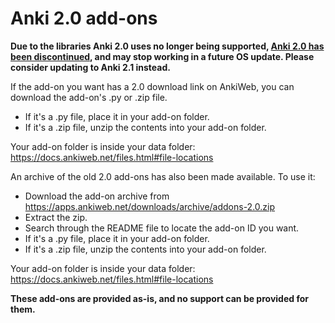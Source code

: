 # Anki 2.0 add-ons

**Due to the libraries Anki 2.0 uses no longer being supported, [Anki 2.0 has been discontinued](https://anki.tenderapp.com/kb/anki-ecosystem/anki-20-support-has-ended), and may stop working in a future OS update. Please consider updating to Anki 2.1 instead.**

If the add-on you want has a 2.0 download link on AnkiWeb, you can download the add-on's .py or .zip file.

- If it's a .py file, place it in your add-on folder.
- If it's a .zip file, unzip the contents into your add-on folder.

Your add-on folder is inside your data folder: <https://docs.ankiweb.net/files.html#file-locations>

An archive of the old 2.0 add-ons has also been made available. To use it:

- Download the add-on archive from <https://apps.ankiweb.net/downloads/archive/addons-2.0.zip>
- Extract the zip.
- Search through the README file to locate the add-on ID you want.
- If it's a .py file, place it in your add-on folder.
- If it's a .zip file, unzip the contents into your add-on folder.

Your add-on folder is inside your data folder: <https://docs.ankiweb.net/files.html#file-locations>

**These add-ons are provided as-is, and no support can be provided for them.**

